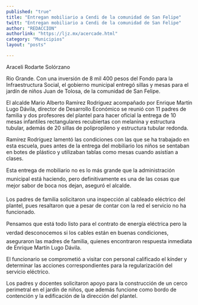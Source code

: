 ```yaml
---
published: "true"
title: "Entregan mobiliario a Cendi de la comunidad de San Felipe"
twitt: "Entregan mobiliario a Cendi de la comunidad de San Felipe"
author: "REDACCION"
authorlink: "https://ljz.mx/acercade.html"
category: "Municipios"
layout: "posts"

---
```



  Araceli Rodarte Solórzano



  Rio Grande. Con una inversión de 8 mil 400 pesos del Fondo para la Infraestructura Social, el gobierno municipal entregó sillas y mesas para el jardín de niños Juan de Tolosa, de la comunidad de San Felipe.



  El alcalde Mario Alberto Ramírez Rodríguez acompañado por Enrique Martín Lugo Dávila, director de Desarrollo Económico se reunió con 11 padres de familia y dos profesores del plantel para hacer oficial la entrega de 10 mesas infantiles rectangulares recubiertas con melanina y estructura tubular, además de 20 sillas de polipropileno y estructura tubular redonda.



  Ramírez Rodríguez lamentó las condiciones con las que se ha trabajado en esta escuela, pues antes de la entrega del mobiliario los niños se sentaban en botes de plástico y utilizaban tablas como mesas cuando asistían a clases.



  Esta entrega de mobiliario no es lo más grande que la administración municipal está haciendo, pero definitivamente es una de las cosas que mejor sabor de boca nos dejan, aseguró el alcalde.



  Los padres de familia solicitaron una inspección al cableado eléctrico del plantel, pues resaltaron que a pesar de contar con la red el servicio no ha funcionado.



  Pensamos que está todo listo para el contrato de energía eléctrica pero la verdad desconocemos si los cables están en buenas condiciones, aseguraron las madres de familia, quienes encontraron respuesta inmediata de Enrique Martín Lugo Dávila.



  El funcionario se comprometió a visitar con personal calificado el kínder y determinar las acciones correspondientes para la regularización del servicio eléctrico.



  Los padres y docentes solicitaron apoyo para la construcción de un cerco perimetral en el jardín de niños, que además funcione como bordo de contención y la edificación de la dirección del plantel.



   

